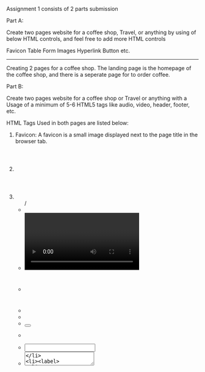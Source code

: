 Assignment 1 consists of 2 parts submission

Part A:

Create two pages website for a coffee shop, Travel, or anything by using of below HTML controls, and feel free to add more HTML controls

Favicon
Table
Form
Images
Hyperlink
Button etc.

----------------------------------------------------------------

Creating 2 pages for a coffee shop. The landing page is the homepage of the coffee shop, and there is a seperate page for to order coffee.

Part B:

Create two pages website for a coffee shop or Travel or anything with a Usage of a minimum of 5-6 HTML5 tags like audio, video, header, footer, etc.

HTML Tags Used in both pages are listed below:

1. Favicon: A favicon is a small image displayed next to the page title in the browser tab.
2. <header>
3. <ul>/ <li>
4. <video>
5. <h1>
6. <b>
7. <a>
8. <button>
9. <form>
10. <input>
11. <textarea>
12. <label>





